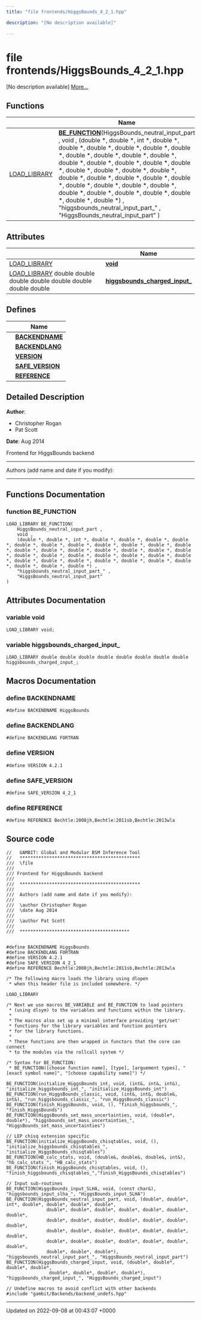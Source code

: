 ```yaml
---
title: "file frontends/HiggsBounds_4_2_1.hpp"

description: "[No description available]"

---
```


# file frontends/HiggsBounds_4_2_1.hpp

[No description available] [More...](#detailed-description)

## Functions

|                | Name           |
| -------------- | -------------- |
| [LOAD_LIBRARY](/documentation/code/files/frontend__macros_8hpp/#define-load-library) | **[BE_FUNCTION](/documentation/code/files/higgsbounds__4__2__1_8hpp/#function-be-function)**(HiggsBounds_neutral_input_part , void , (double *, double *, int *, double *, double *, double *, double *, double *, double *, double *, double *, double *, double *, double *, double *, double *, double *, double *, double *, double *, double *, double *, double *, double *, double *, double *, double *, double *, double *, double *, double *, double *, double *, double *, double *, double *, double *, double *) , "higgsbounds_neutral_input_part_" , "HiggsBounds_neutral_input_part" ) |

## Attributes

|                | Name           |
| -------------- | -------------- |
| [LOAD_LIBRARY](/documentation/code/files/frontend__macros_8hpp/#define-load-library) | **[void](/documentation/code/files/higgsbounds__4__2__1_8hpp/#variable-void)**  |
| [LOAD_LIBRARY](/documentation/code/files/frontend__macros_8hpp/#define-load-library) double double double double double double double double | **[higgsbounds_charged_input_](/documentation/code/files/higgsbounds__4__2__1_8hpp/#variable-higgsbounds-charged-input)**  |

## Defines

|                | Name           |
| -------------- | -------------- |
|  | **[BACKENDNAME](/documentation/code/files/higgsbounds__4__2__1_8hpp/#define-backendname)**  |
|  | **[BACKENDLANG](/documentation/code/files/higgsbounds__4__2__1_8hpp/#define-backendlang)**  |
|  | **[VERSION](/documentation/code/files/higgsbounds__4__2__1_8hpp/#define-version)**  |
|  | **[SAFE_VERSION](/documentation/code/files/higgsbounds__4__2__1_8hpp/#define-safe-version)**  |
|  | **[REFERENCE](/documentation/code/files/higgsbounds__4__2__1_8hpp/#define-reference)**  |

## Detailed Description


**Author**: 

  * Christopher Rogan 
  * Pat Scott


**Date**: Aug 2014

Frontend for HiggsBounds backend



------------------

Authors (add name and date if you modify):



------------------


## Functions Documentation

### function BE_FUNCTION

```
LOAD_LIBRARY BE_FUNCTION(
    HiggsBounds_neutral_input_part ,
    void ,
    (double *, double *, int *, double *, double *, double *, double *, double *, double *, double *, double *, double *, double *, double *, double *, double *, double *, double *, double *, double *, double *, double *, double *, double *, double *, double *, double *, double *, double *, double *, double *, double *, double *, double *, double *, double *, double *, double *) ,
    "higgsbounds_neutral_input_part_" ,
    "HiggsBounds_neutral_input_part" 
)
```



## Attributes Documentation

### variable void

```
LOAD_LIBRARY void;
```


### variable higgsbounds_charged_input_

```
LOAD_LIBRARY double double double double double double double double higgsbounds_charged_input_;
```



## Macros Documentation

### define BACKENDNAME

```
#define BACKENDNAME HiggsBounds
```


### define BACKENDLANG

```
#define BACKENDLANG FORTRAN
```


### define VERSION

```
#define VERSION 4.2.1
```


### define SAFE_VERSION

```
#define SAFE_VERSION 4_2_1
```


### define REFERENCE

```
#define REFERENCE Bechtle:2008jh,Bechtle:2011sb,Bechtle:2013wla
```


## Source code

```
//   GAMBIT: Global and Modular BSM Inference Tool
//   *********************************************
///  \file
///
/// Frontend for HiggsBounds backend
///
///  *********************************************
///
///  Authors (add name and date if you modify):
///
///  \author Christopher Rogan
///  \date Aug 2014
///
///  \author Pat Scott
///
///  *****************************************


#define BACKENDNAME HiggsBounds
#define BACKENDLANG FORTRAN
#define VERSION 4.2.1
#define SAFE_VERSION 4_2_1
#define REFERENCE Bechtle:2008jh,Bechtle:2011sb,Bechtle:2013wla

/* The following macro loads the library using dlopen
 * when this header file is included somewhere. */

LOAD_LIBRARY

/* Next we use macros BE_VARIABLE and BE_FUNCTION to load pointers
 * (using dlsym) to the variables and functions within the library.
 *
 * The macros also set up a minimal interface providing 'get/set'
 * functions for the library variables and function pointers
 * for the library functions.
 *
 * These functions are then wrapped in functors that the core can connect
 * to the modules via the rollcall system */

/* Syntax for BE_FUNCTION:
 * BE_FUNCTION([choose function name], [type], [arguement types], "[exact symbol name]", "[choose capability name]") */

BE_FUNCTION(initialize_HiggsBounds_int, void, (int&, int&, int&), "initialize_higgsbounds_int_", "initialize_HiggsBounds_int")
BE_FUNCTION(run_HiggsBounds_classic, void, (int&, int&, double&, int&), "run_higgsbounds_classic_", "run_HiggsBounds_classic")
BE_FUNCTION(finish_HiggsBounds, void, (), "finish_higgsbounds_", "finish_HiggsBounds")
BE_FUNCTION(HiggsBounds_set_mass_uncertainties, void, (double*, double*), "higgsbounds_set_mass_uncertainties_", "HiggsBounds_set_mass_uncertainties")

// LEP chisq extension specific
BE_FUNCTION(initialize_HiggsBounds_chisqtables, void, (), "initialize_higgsbounds_chisqtables_", "initialize_HiggsBounds_chisqtables")
BE_FUNCTION(HB_calc_stats, void, (double&, double&, double&, int&), "hb_calc_stats_", "HB_calc_stats")
BE_FUNCTION(finish_HiggsBounds_chisqtables, void, (), "finish_higgsbounds_chisqtables_","finish_HiggsBounds_chisqtables")

// Input sub-routines
BE_FUNCTION(HiggsBounds_input_SLHA, void, (const char&), "higgsbounds_input_slha_", "HiggsBounds_input_SLHA")
BE_FUNCTION(HiggsBounds_neutral_input_part, void, (double*, double*, int*, double*, double*, double*, double*,
               double*, double*, double*, double*, double*, double*, double*,
               double*, double*, double*, double*, double*, double*, double*,
               double*, double*, double*, double*, double*, double*, double*,
               double*, double*, double*, double*, double*, double*, double*,
               double*, double*, double*), "higgsbounds_neutral_input_part_", "HiggsBounds_neutral_input_part")
BE_FUNCTION(HiggsBounds_charged_input, void, (double*, double*, double*, double*,
                double*, double*, double*, double*), "higgsbounds_charged_input_", "HiggsBounds_charged_input")

// Undefine macros to avoid conflict with other backends
#include "gambit/Backends/backend_undefs.hpp"
```


-------------------------------

Updated on 2022-09-08 at 00:43:07 +0000
